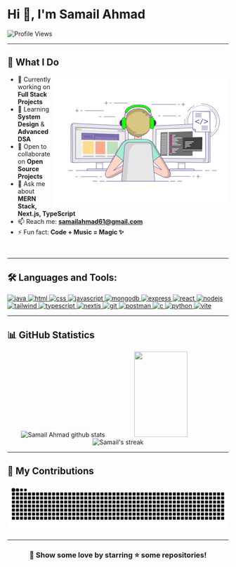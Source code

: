 # Hi 👋, I'm Samail Ahmad

![Profile Views](https://komarev.com/ghpvc/?username=saim-61s&label=Profile%20views&color=0e75b6&style=flat)


---

## 💼 What I Do

<img align="right" alt="Coding" width="400" src="https://raw.githubusercontent.com/devSouvik/devSouvik/master/gif3.gif">

- 🔭 Currently working on **Full Stack Projects**
- 🌱 Learning **System Design** & **Advanced DSA**
- 👯 Open to collaborate on **Open Source Projects**
- 💬 Ask me about **MERN Stack, Next.js, TypeScript**
- 📫 Reach me: **samailahmad61@gmail.com**
- ⚡ Fun fact: **Code + Music = Magic ✨**

<br clear="both">

<div align="center">
  
</div>

---

## 🛠️ Languages and Tools:

<p align="left">
  <a href="https://www.java.com" target="_blank" rel="noreferrer">
    <img src="https://skillicons.dev/icons?i=java" alt="java" width="48" height="48"/>
  </a>
  <a href="https://www.w3.org/html/" target="_blank" rel="noreferrer">
    <img src="https://skillicons.dev/icons?i=html" alt="html" width="48" height="48"/>
  </a>
  <a href="https://www.w3schools.com/css/" target="_blank" rel="noreferrer">
    <img src="https://skillicons.dev/icons?i=css" alt="css" width="48" height="48"/>
  </a>
  <a href="https://developer.mozilla.org/en-US/docs/Web/JavaScript" target="_blank" rel="noreferrer">
    <img src="https://skillicons.dev/icons?i=js" alt="javascript" width="48" height="48"/>
  </a>
  <a href="https://www.mongodb.com/" target="_blank" rel="noreferrer">
    <img src="https://skillicons.dev/icons?i=mongodb" alt="mongodb" width="48" height="48"/>
  </a>
  <a href="https://expressjs.com" target="_blank" rel="noreferrer">
    <img src="https://skillicons.dev/icons?i=express" alt="express" width="48" height="48"/>
  </a>
  <a href="https://reactjs.org/" target="_blank" rel="noreferrer">
    <img src="https://skillicons.dev/icons?i=react" alt="react" width="48" height="48"/>
  </a>
  <a href="https://nodejs.org" target="_blank" rel="noreferrer">
    <img src="https://skillicons.dev/icons?i=nodejs" alt="nodejs" width="48" height="48"/>
  </a>
  <a href="https://tailwindcss.com/" target="_blank" rel="noreferrer">
    <img src="https://skillicons.dev/icons?i=tailwind" alt="tailwind" width="48" height="48"/>
  </a>
  <a href="https://www.typescriptlang.org/" target="_blank" rel="noreferrer">
    <img src="https://skillicons.dev/icons?i=ts" alt="typescript" width="48" height="48"/>
  </a>
  <a href="https://nextjs.org/" target="_blank" rel="noreferrer">
    <img src="https://skillicons.dev/icons?i=nextjs" alt="nextjs" width="48" height="48"/>
  </a>
  <a href="https://git-scm.com/" target="_blank" rel="noreferrer">
    <img src="https://skillicons.dev/icons?i=git" alt="git" width="48" height="48"/>
  </a>
  <a href="https://postman.com" target="_blank" rel="noreferrer">
    <img src="https://skillicons.dev/icons?i=postman" alt="postman" width="48" height="48"/>
  </a>
  <a href="https://www.cprogramming.com/" target="_blank" rel="noreferrer">
    <img src="https://skillicons.dev/icons?i=c" alt="c" width="48" height="48"/>
  </a>
  <a href="https://www.python.org" target="_blank" rel="noreferrer">
    <img src="https://skillicons.dev/icons?i=py" alt="python" width="48" height="48"/>
  </a>
  <a href="https://vitejs.dev/" target="_blank" rel="noreferrer">
    <img src="https://skillicons.dev/icons?i=vite" alt="vite" width="48" height="48"/>
  </a>
</p>



---

## 📊 GitHub Statistics

<div align="center">
  <img width="49%" height="195px" src="https://github-readme-stats.vercel.app/api?username=saim-61s&show_icons=true&count_private=true&hide_border=true&title_color=02D9F7FF&icon_color=02D9F7FF&text_color=c9d1d9&bg_color=0d1117" alt="Samail Ahmad github stats" /> 
  
  <img width="49%" height="195px" src="https://github-readme-stats.vercel.app/api/top-langs/?username=saim-61s&layout=compact&hide_border=true&title_color=02D9F7FF&text_color=02D9F7FF&bg_color=0d1117" />
</div>

<div align="center">
  <img src="https://github-readme-streak-stats.herokuapp.com/?user=saim-61s&theme=tokyonight&hide_border=true&stroke=0000&background=0D1117&ring=02D9F7&fire=02D9F7&currStreakLabel=02D9F7" alt="Samail's streak"/>
</div>

---

## 🐍 My Contributions

<div align="center">
  <picture>
    <source media="(prefers-color-scheme: dark)" srcset="https://raw.githubusercontent.com/saim-61s/saim-61s/output/github-contribution-grid-snake-dark.svg">
    <source media="(prefers-color-scheme: light)" srcset="https://raw.githubusercontent.com/saim-61s/saim-61s/output/github-contribution-grid-snake.svg">
    <img alt="github contribution grid snake animation" src="https://raw.githubusercontent.com/saim-61s/saim-61s/output/github-contribution-grid-snake.svg">
  </picture>
</div>


---

<div align="center">
  
### 💙 Show some love by starring ⭐ some repositories!

</div>
